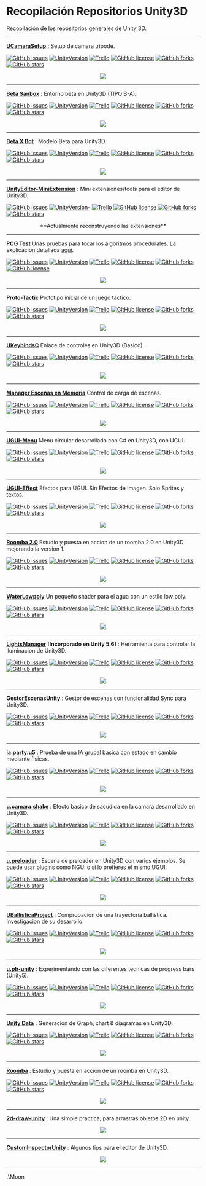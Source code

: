 # Recopilación Repositorios Unity3D
Recopilación de los repositorios generales de Unity 3D.

---

[**UCamaraSetup**][28] : Setup de camara tripode.

[![GitHub issues](https://img.shields.io/github/issues/MoonAntonio/UCamaraSetup.svg)](https://github.com/MoonAntonio/UCamaraSetup/issues)
[![UnityVersion](https://img.shields.io/badge/Unity-2017.3.1f1-blue.svg)](https://unity3d.com/es)
[![Trello](https://img.shields.io/badge/Trello-OFF-red.svg)](https://github.com/MoonAntonio/UCamaraSetup)
[![GitHub license](https://img.shields.io/github/license/MoonAntonio/UCamaraSetup.svg)](https://github.com/MoonAntonio/UCamaraSetup/blob/master/LICENSE)
[![GitHub forks](https://img.shields.io/github/forks/MoonAntonio/UCamaraSetup.svg)](https://github.com/MoonAntonio/UCamaraSetup/network)
[![GitHub stars](https://img.shields.io/github/stars/MoonAntonio/UCamaraSetup.svg)](https://github.com/MoonAntonio/UCamaraSetup/stargazers)
<p align="center"><img src="https://github.com/MoonAntonio/UCamaraSetup/blob/master/res/prev.gif"></p>

---

[**Beta Sanbox**][27] : Entorno beta en Unity3D (TIPO B-A).

[![GitHub issues](https://img.shields.io/github/issues/MoonAntonio/Beta-Sanbox.svg)](https://github.com/MoonAntonio/Beta-Sanbox/issues)
[![UnityVersion](https://img.shields.io/badge/Unity-2017.3.1f1-blue.svg)](https://unity3d.com/es)
[![Trello](https://img.shields.io/badge/Trello-OFF-red.svg)](https://github.com/MoonAntonio/Beta-Sanbox)
[![GitHub license](https://img.shields.io/github/license/MoonAntonio/Beta-Sanbox.svg)](https://github.com/MoonAntonio/Beta-Sanbox/blob/master/LICENSE)
[![GitHub forks](https://img.shields.io/github/forks/MoonAntonio/Beta-Sanbox.svg)](https://github.com/MoonAntonio/Beta-Sanbox/network)
[![GitHub stars](https://img.shields.io/github/stars/MoonAntonio/Beta-Sanbox.svg)](https://github.com/MoonAntonio/Beta-Sanbox/stargazers)
<p align="center"><img src="https://github.com/MoonAntonio/Beta-Sanbox/blob/master/res/prev.png"></p>

---

[**Beta X Bot**][26] : Modelo Beta para Unity3D.

[![GitHub issues](https://img.shields.io/github/issues/MoonAntonio/beta-xbot.svg)](https://github.com/MoonAntonio/beta-xbot/issues)
[![UnityVersion](https://img.shields.io/badge/Unity-2017.2.0f3-orange.svg)](https://unity3d.com/es)
[![Trello](https://img.shields.io/badge/Trello-OFF-red.svg)](https://github.com/MoonAntonio/beta-xbot)
[![GitHub license](https://img.shields.io/github/license/MoonAntonio/beta-xbot.svg)](https://github.com/MoonAntonio/beta-xbot/blob/master/LICENSE)
[![GitHub forks](https://img.shields.io/github/forks/MoonAntonio/beta-xbot.svg)](https://github.com/MoonAntonio/beta-xbot/network)
[![GitHub stars](https://img.shields.io/github/stars/MoonAntonio/beta-xbot.svg)](https://github.com/MoonAntonio/beta-xbot/stargazers)
<p align="center"><img src="https://github.com/MoonAntonio/beta-xbot/blob/master/res/prev.png?raw=true"></p>

---

[**UnityEditor-MiniExtension**][6] : Mini extensiones/tools para el editor de Unity3D.

[![GitHub issues](https://img.shields.io/github/issues/MoonAntonio/UnityEditor-MiniExtension.svg)](https://github.com/MoonAntonio/UnityEditor-MiniExtension/issues)
[![UnityVersion-](https://img.shields.io/badge/Unity-2017.2.0f3-orange.svg)](https://unity3d.com/es)
[![Trello](https://img.shields.io/badge/Trello-OFF-red.svg)](https://github.com/MoonAntonio/UnityEditor-MiniExtension)
[![GitHub license](https://img.shields.io/badge/license-Apache%202-blue.svg)](https://raw.githubusercontent.com/MoonAntonio/UnityEditor-MiniExtension/master/LICENSE)
[![GitHub forks](https://img.shields.io/github/forks/MoonAntonio/UnityEditor-MiniExtension.svg)](https://github.com/MoonAntonio/UnityEditor-MiniExtension/network)
[![GitHub stars](https://img.shields.io/github/stars/MoonAntonio/UnityEditor-MiniExtension.svg)](https://github.com/MoonAntonio/UnityEditor-MiniExtension/stargazers)
<p align="center">**Actualmente reconstruyendo las extensiones**</p>

---

[**PCG Test**][25] Unas pruebas para tocar los algoritmos procedurales. La explicacion detallada [aqui](https://moonantonio.github.io/post/2017/dev/012/).

[![GitHub issues](https://img.shields.io/github/issues/MoonAntonio/pcg.svg)](https://github.com/MoonAntonio/pcg/issues)
[![UnityVersion](https://img.shields.io/badge/Unity-2017.1.1p2-brightgreen.svg)](https://unity3d.com/es)
[![Trello](https://img.shields.io/badge/Trello-OFF-red.svg)](https://github.com/MoonAntonio/pcg)
[![GitHub license](https://img.shields.io/badge/license-MIT-blue.svg)](https://raw.githubusercontent.com/MoonAntonio/pcg/master/LICENSE)
[![GitHub forks](https://img.shields.io/github/forks/MoonAntonio/pcg.svg)](https://github.com/MoonAntonio/pcg/network)
[![GitHub license](https://img.shields.io/badge/license-MIT-blue.svg)](https://raw.githubusercontent.com/MoonAntonio/pcg/master/LICENSE)
<p align="center"><img src="https://github.com/MoonAntonio/pcg/blob/master/res/001.gif?raw=true"></p>

---

[**Proto-Tactic**][24] Prototipo inicial de un juego tactico.

[![GitHub issues](https://img.shields.io/github/issues/MoonAntonio/Proto-Tactic.svg)](https://github.com/MoonAntonio/Proto-Tactic/issues)
[![UnityVersion](https://img.shields.io/badge/Unity-2017.1.1p2-brightgreen.svg)](https://unity3d.com/es)
[![Trello](https://img.shields.io/badge/Trello-OFF-red.svg)](https://github.com/MoonAntonio/Proto-Tactic)
[![GitHub license](https://img.shields.io/badge/license-AGPL-blue.svg)](https://raw.githubusercontent.com/MoonAntonio/Proto-Tactic/master/LICENSE)
[![GitHub forks](https://img.shields.io/github/forks/MoonAntonio/Proto-Tactic.svg)](https://github.com/MoonAntonio/Proto-Tactic/network)
[![GitHub stars](https://img.shields.io/github/stars/MoonAntonio/Proto-Tactic.svg)](https://github.com/MoonAntonio/Proto-Tactic/stargazers)
<p align="center"><img src="https://github.com/MoonAntonio/Proto-Tactic/blob/master/res/prev.gif?raw=true"></p>

---

[**UKeybindsC**][23] Enlace de controles en Unity3D (Basico).

[![GitHub issues](https://img.shields.io/github/issues/MoonAntonio/UKeybindsC.svg)](https://github.com/MoonAntonio/UKeybindsC/issues)
[![UnityVersion](https://img.shields.io/badge/Unity-2017.1.1p2-brightgreen.svg)](https://unity3d.com/es)
[![Trello](https://img.shields.io/badge/Trello-OFF-red.svg)](https://github.com/MoonAntonio/UKeybindsC)
[![GitHub license](https://img.shields.io/badge/license-Unlicense-blue.svg)](https://raw.githubusercontent.com/MoonAntonio/UKeybindsC/master/LICENSE)
[![GitHub forks](https://img.shields.io/github/forks/MoonAntonio/UKeybindsC.svg)](https://github.com/MoonAntonio/UKeybindsC/network)
[![GitHub stars](https://img.shields.io/github/stars/MoonAntonio/UKeybindsC.svg)](https://github.com/MoonAntonio/UKeybindsC/stargazers)
<p align="center"><img src="https://github.com/MoonAntonio/UKeybindsC/blob/master/res/prev.png?raw=true"></p>

---

[**Manager Escenas en Memoria**][22] Control de carga de escenas.

[![GitHub issues](https://img.shields.io/github/issues/MoonAntonio/scne-memory.svg)](https://github.com/MoonAntonio/scne-memory/issues)
[![UnityVersion](https://img.shields.io/badge/Unity-2017.1.1p2-brightgreen.svg)](https://unity3d.com/es)
[![Trello](https://img.shields.io/badge/Trello-OFF-red.svg)](https://github.com/MoonAntonio/scne-memory)
[![GitHub license](https://img.shields.io/badge/license-MIT-blue.svg)](https://raw.githubusercontent.com/MoonAntonio/scne-memory/master/LICENSE)
[![GitHub forks](https://img.shields.io/github/forks/MoonAntonio/scne-memory.svg)](https://github.com/MoonAntonio/scne-memory/network)
[![GitHub stars](https://img.shields.io/github/stars/MoonAntonio/scne-memory.svg)](https://github.com/MoonAntonio/scne-memory/stargazers)
<p align="center"><img src="https://github.com/MoonAntonio/scne-memory/blob/master/res/preview.gif?raw=true"></p>

---

[**UGUI-Menu**][21] Menu circular desarrollado con C# en Unity3D, con UGUI.

[![GitHub issues](https://img.shields.io/github/issues/MoonAntonio/menu-circular.svg)](https://github.com/MoonAntonio/menu-circular/issues)
[![UnityVersion](https://img.shields.io/badge/Unity-2017.1.1p2-brightgreen.svg)](https://unity3d.com/es)
[![Trello](https://img.shields.io/badge/Trello-OFF-red.svg)](https://github.com/MoonAntonio/menu-circular)
[![GitHub license](https://img.shields.io/badge/license-MIT-blue.svg)](https://raw.githubusercontent.com/MoonAntonio/menu-circular/master/LICENSE)
[![GitHub forks](https://img.shields.io/github/forks/MoonAntonio/menu-circular.svg)](https://github.com/MoonAntonio/menu-circular/network)
[![GitHub stars](https://img.shields.io/github/stars/MoonAntonio/menu-circular.svg)](https://github.com/MoonAntonio/menu-circular/stargazers)
<p align="center"><img src="https://github.com/MoonAntonio/menu-circular/blob/master/res/prev.gif?raw=true"></p>

---

[**UGUI-Effect**][20] Efectos para UGUI. Sin Efectos de Imagen. Solo Sprites y textos.

[![GitHub issues](https://img.shields.io/github/issues/MoonAntonio/UGUI-Effect.svg)](https://github.com/MoonAntonio/UGUI-Effect/issues)
[![UnityVersion](https://img.shields.io/badge/Unity-2017.1.1p2-brightgreen.svg)](https://unity3d.com/es)
[![Trello](https://img.shields.io/badge/Trello-OFF-red.svg)](https://github.com/MoonAntonio/UGUI-Effect)
[![GitHub license](https://img.shields.io/badge/license-Apache%202-blue.svg)](https://raw.githubusercontent.com/MoonAntonio/UGUI-Effect/master/LICENSE)
[![GitHub forks](https://img.shields.io/github/forks/MoonAntonio/UGUI-Effect.svg)](https://github.com/MoonAntonio/UGUI-Effect/network)
[![GitHub stars](https://img.shields.io/github/stars/MoonAntonio/UGUI-Effect.svg)](https://github.com/MoonAntonio/UGUI-Effect/stargazers)
<p align="center"><img src="https://github.com/MoonAntonio/UGUI-Effect/blob/master/res/GradientColor.gif"></p>

---

[**Roomba 2.0**][19] Estudio y puesta en accion de un roomba 2.0 en Unity3D mejorando la version 1.

[![GitHub issues](https://img.shields.io/github/issues/MoonAntonio/u.roomba2.svg)](https://github.com/MoonAntonio/u.roomba2/issues)
[![UnityVersion](https://img.shields.io/badge/Unity-2017.1.1p2-brightgreen.svg)](https://unity3d.com/es)
[![Trello](https://img.shields.io/badge/Trello-OFF-red.svg)](https://github.com/MoonAntonio/u.roomba2)
[![GitHub license](https://img.shields.io/badge/license-Apache%202-blue.svg)](https://raw.githubusercontent.com/MoonAntonio/u.roomba2/master/LICENSE)
[![GitHub forks](https://img.shields.io/github/forks/MoonAntonio/u.roomba2.svg)](https://github.com/MoonAntonio/u.roomba2/network)
[![GitHub stars](https://img.shields.io/github/stars/MoonAntonio/u.roomba2.svg)](https://github.com/MoonAntonio/u.roomba2/stargazers)
<p align="center"><img src="https://github.com/MoonAntonio/u.roomba2/blob/master/res/001.gif?raw=true"></p>

---

[**WaterLowpoly**][18] Un pequeño shader para el agua con un estilo low poly.

[![GitHub issues](https://img.shields.io/github/issues/MoonAntonio/WaterLowpoly.svg)](https://github.com/MoonAntonio/WaterLowpoly/issues)
[![UnityVersion](https://img.shields.io/badge/Unity-5.6.1f1-blue.svg)](https://unity3d.com/es)
[![Trello](https://img.shields.io/badge/Trello-OFF-red.svg)](https://github.com/MoonAntonio/WaterLowpoly)
[![GitHub license](https://img.shields.io/badge/license-AGPL-blue.svg)](https://raw.githubusercontent.com/MoonAntonio/WaterLowpoly/master/LICENSE)
[![GitHub forks](https://img.shields.io/github/forks/MoonAntonio/WaterLowpoly.svg)](https://github.com/MoonAntonio/WaterLowpoly/network)
[![GitHub stars](https://img.shields.io/github/stars/MoonAntonio/WaterLowpoly.svg)](https://github.com/MoonAntonio/WaterLowpoly/stargazers)
<p align="center"><img src="https://github.com/MoonAntonio/WaterLowpoly/blob/master/res/imgPrev.jpg?raw=true"></p>

---

[**LightsManager**][13] **[Incorporado en Unity 5.6]** : Herramienta para controlar la iluminacion de Unity3D.

[![GitHub issues](https://img.shields.io/github/issues/MoonAntonio/LightsManager.svg)](https://github.com/MoonAntonio/LightsManager/issues)
[![UnityVersion](https://img.shields.io/badge/Unity-5.5.2p4-orange.svg)](https://unity3d.com/es)
[![Trello](https://img.shields.io/badge/Trello-OFF-red.svg)](https://github.com/MoonAntonio/LightsManager)
[![GitHub license](https://img.shields.io/badge/license-MIT-blue.svg)](https://raw.githubusercontent.com/MoonAntonio/LightsManager/master/LICENSE)
[![GitHub forks](https://img.shields.io/github/forks/MoonAntonio/LightsManager.svg)](https://github.com/MoonAntonio/LightsManager/network)
[![GitHub stars](https://img.shields.io/github/stars/MoonAntonio/LightsManager.svg)](https://github.com/MoonAntonio/LightsManager/stargazers)
<p align="center"><img src="https://github.com/MoonAntonio/LightsManager/blob/master/res/preview.gif?raw=true"></p>

---

[**GestorEscenasUnity**][12] : Gestor de escenas con funcionalidad Sync para Unity3D.

[![GitHub issues](https://img.shields.io/github/issues/MoonAntonio/GestorEscenasUnity.svg)](https://github.com/MoonAntonio/GestorEscenasUnity/issues)
[![UnityVersion](https://img.shields.io/badge/Unity-5.5.2p4-orange.svg)](https://unity3d.com/es)
[![Trello](https://img.shields.io/badge/Trello-OFF-red.svg)](https://github.com/MoonAntonio/GestorEscenasUnity)
[![GitHub license](https://img.shields.io/badge/license-MIT-blue.svg)](https://raw.githubusercontent.com/MoonAntonio/GestorEscenasUnity/master/LICENSE)
[![GitHub forks](https://img.shields.io/github/forks/MoonAntonio/GestorEscenasUnity.svg)](https://github.com/MoonAntonio/GestorEscenasUnity/network)
[![GitHub stars](https://img.shields.io/github/stars/MoonAntonio/GestorEscenasUnity.svg)](https://github.com/MoonAntonio/GestorEscenasUnity/stargazers)
<p align="center"><img src="https://github.com/MoonAntonio/GestorEscenasUnity/blob/master/res/preview.gif?raw=true"></p>

---

[**ia.party.u5**][0] : Prueba de una IA grupal basica con estado en cambio mediante fisicas.

[![GitHub issues](https://img.shields.io/github/issues/MoonAntonio/ia.party.u5.svg)](https://github.com/MoonAntonio/ia.party.u5/issues)
[![UnityVersion](https://img.shields.io/badge/Unity-5.5.2p4-orange.svg)](https://unity3d.com/es)
[![Trello](https://img.shields.io/badge/Trello-OFF-red.svg)](https://github.com/MoonAntonio/ia.party.u5)
[![GitHub license](https://img.shields.io/badge/license-Apache%202-blue.svg)](https://raw.githubusercontent.com/MoonAntonio/ia.party.u5/master/LICENSE)
[![GitHub forks](https://img.shields.io/github/forks/MoonAntonio/ia.party.u5.svg)](https://github.com/MoonAntonio/ia.party.u5/network)
[![GitHub stars](https://img.shields.io/github/stars/MoonAntonio/ia.party.u5.svg)](https://github.com/MoonAntonio/ia.party.u5/stargazers)
<p align="center"><img src="https://github.com/MoonAntonio/ia.party.u5/blob/master/Res/prev.gif?raw=true"></p>

---

[**u.camara.shake**][2] : Efecto basico de sacudida en la camara desarrollado en Unity3D.

[![GitHub issues](https://img.shields.io/github/issues/MoonAntonio/u.camara.shake.svg)](https://github.com/MoonAntonio/u.camara.shake/issues)
[![UnityVersion](https://img.shields.io/badge/Unity-5.5.2p4-orange.svg)](https://unity3d.com/es)
[![Trello](https://img.shields.io/badge/Trello-OFF-red.svg)](https://github.com/MoonAntonio/u.camara.shake)
[![GitHub license](https://img.shields.io/badge/license-Apache%202-blue.svg)](https://raw.githubusercontent.com/MoonAntonio/u.camara.shake/master/LICENSE)
[![GitHub forks](https://img.shields.io/github/forks/MoonAntonio/u.camara.shake.svg)](https://github.com/MoonAntonio/u.camara.shake/network)
[![GitHub stars](https://img.shields.io/github/stars/MoonAntonio/u.camara.shake.svg)](https://github.com/MoonAntonio/u.camara.shake/stargazers)
<p align="center"><img src="https://github.com/MoonAntonio/u.camara.shake/blob/master/Res/prev.gif?raw=true"></p>

---

[**u.preloader**][4] : Escena de preloader en Unity3D con varios ejemplos. Se puede usar plugins como NGUI o si lo prefieres el mismo UGUI.

[![GitHub issues](https://img.shields.io/github/issues/MoonAntonio/u.preloader.svg)](https://github.com/MoonAntonio/u.preloader/issues)
[![UnityVersion](https://img.shields.io/badge/Unity-5.5.2p4-orange.svg)](https://unity3d.com/es)
[![Trello](https://img.shields.io/badge/Trello-OFF-red.svg)](https://github.com/MoonAntonio/u.preloader)
[![GitHub license](https://img.shields.io/badge/license-Apache%202-blue.svg)](https://raw.githubusercontent.com/MoonAntonio/u.preloader/master/LICENSE)
[![GitHub forks](https://img.shields.io/github/forks/MoonAntonio/u.preloader.svg)](https://github.com/MoonAntonio/u.preloader/network)
[![GitHub stars](https://img.shields.io/github/stars/MoonAntonio/u.preloader.svg)](https://github.com/MoonAntonio/u.preloader/stargazers)
<p align="center"><img src="https://github.com/MoonAntonio/u.preloader/blob/master/Res/003.gif?raw=true"></p>

---

[**UBallisticaProject**][15] : Comprobacion de una trayectoria ballistica. Investigacion de su desarrollo.

[![GitHub issues](https://img.shields.io/github/issues/MoonAntonio/UBallisticaProject.svg)](https://github.com/MoonAntonio/UBallisticaProject/issues)
[![UnityVersion](https://img.shields.io/badge/Unity-5.5.2p4-orange.svg)](https://unity3d.com/es)
[![Trello](https://img.shields.io/badge/Trello-OFF-red.svg)](https://github.com/MoonAntonio/UBallisticaProject)
[![GitHub license](https://img.shields.io/badge/license-Apache%202-blue.svg)](https://raw.githubusercontent.com/MoonAntonio/UBallisticaProject/master/LICENSE)
[![GitHub forks](https://img.shields.io/github/forks/MoonAntonio/UBallisticaProject.svg)](https://github.com/MoonAntonio/UBallisticaProject/network)
[![GitHub stars](https://img.shields.io/github/stars/MoonAntonio/UBallisticaProject.svg)](https://github.com/MoonAntonio/UBallisticaProject/stargazers)
<p align="center"><img src="https://github.com/MoonAntonio/UBallisticaProject/blob/master/Res/prevSimple.gif?raw=true"></p>

---

[**u.pb-unity**][14] : Experimentando con las diferentes tecnicas de progress bars (Unity5).

[![GitHub issues](https://img.shields.io/github/issues/MoonAntonio/pb-unity.svg)](https://github.com/MoonAntonio/pb-unity/issues)
[![UnityVersion](https://img.shields.io/badge/Unity-5.5.2p4-orange.svg)](https://unity3d.com/es)
[![Trello](https://img.shields.io/badge/Trello-OFF-red.svg)](https://github.com/MoonAntonio/pb-unity)
[![GitHub license](https://img.shields.io/badge/license-MIT-blue.svg)](https://raw.githubusercontent.com/MoonAntonio/pb-unity/master/LICENSE)
[![GitHub forks](https://img.shields.io/github/forks/MoonAntonio/pb-unity.svg)](https://github.com/MoonAntonio/pb-unity/network)
[![GitHub stars](https://img.shields.io/github/stars/MoonAntonio/pb-unity.svg)](https://github.com/MoonAntonio/pb-unity/stargazers)
<p align="center"><img src="https://github.com/MoonAntonio/pb-unity/blob/master/Res/prev.gif?raw=true"></p>

---

[**Unity Data**][16] : Generacion de Graph, chart &amp; diagramas en Unity3D.

[![GitHub issues](https://img.shields.io/github/issues/MoonAntonio/u.data.svg)](https://github.com/MoonAntonio/u.data/issues)
[![UnityVersion](https://img.shields.io/badge/Unity-5.5.2p4-orange.svg)](https://unity3d.com/es)
[![Trello](https://img.shields.io/badge/Trello-OFF-red.svg)](https://github.com/MoonAntonio/u.data)
[![GitHub license](https://img.shields.io/badge/license-Apache%202-blue.svg)](https://raw.githubusercontent.com/MoonAntonio/u.data/master/LICENSE)
[![GitHub forks](https://img.shields.io/github/forks/MoonAntonio/u.data.svg)](https://github.com/MoonAntonio/u.data/network)
[![GitHub stars](https://img.shields.io/github/stars/MoonAntonio/u.data.svg)](https://github.com/MoonAntonio/u.data/stargazers)
<p align="center"><img src="https://github.com/MoonAntonio/u.data/blob/master/Res/prevGraph.gif?raw=true"></p>

---

[**Roomba**][17] : Estudio y puesta en accion de un roomba en Unity3D.

[![GitHub issues](https://img.shields.io/github/issues/MoonAntonio/u.roomba.svg)](https://github.com/MoonAntonio/u.roomba/issues)
[![UnityVersion](https://img.shields.io/badge/Unity-5.5.2p4-orange.svg)](https://unity3d.com/es)
[![Trello](https://img.shields.io/badge/Trello-OFF-red.svg)](https://github.com/MoonAntonio/u.roomba)
[![GitHub license](https://img.shields.io/badge/license-Apache%202-blue.svg)](https://raw.githubusercontent.com/MoonAntonio/u.roomba/master/LICENSE)
[![GitHub forks](https://img.shields.io/github/forks/MoonAntonio/u.roomba.svg)](https://github.com/MoonAntonio/u.roomba/network)
[![GitHub stars](https://img.shields.io/github/stars/MoonAntonio/u.roomba.svg)](https://github.com/MoonAntonio/u.roomba/stargazers)
<p align="center"><img src="https://github.com/MoonAntonio/u.roomba/blob/master/Res/imgPrev.gif?raw=true"></p>

---

[**2d-draw-unity**][8] : Una simple practica, para arrastras objetos 2D en unity.
<p align="center"><img src="https://github.com/MoonAntonio/2d-draw-unity/blob/master/Resources/img/GIF.gif?raw=true"></p>

---

[**CustomInspectorUnity**][10] : Algunos tips para el editor de Unity3D.
<p align="center"><img src="https://github.com/MoonAntonio/CustomInspectorUnity/blob/master/Rec/preview.gif?raw=true"></p>

---

.\Moon


[0]: https://github.com/MoonAntonio/ia.party.u5
[2]: https://github.com/MoonAntonio/u.camara.shake
[4]: https://github.com/MoonAntonio/u.preloader
[6]: https://github.com/MoonAntonio/UnityEditor-MiniExtension
[8]: https://github.com/MoonAntonio/2d-draw-unity
[10]: https://github.com/MoonAntonio/CustomInspectorUnity
[12]: https://github.com/MoonAntonio/GestorEscenasUnity
[13]: https://github.com/MoonAntonio/LightsManager
[14]: https://github.com/MoonAntonio/pb-unity
[15]: https://github.com/MoonAntonio/UBallisticaProject
[16]: https://github.com/MoonAntonio/u.data
[17]: https://github.com/MoonAntonio/u.roomba
[18]: https://github.com/MoonAntonio/WaterLowpoly
[19]: https://github.com/MoonAntonio/u.roomba2
[20]: https://github.com/MoonAntonio/UGUI-Effect
[21]: https://github.com/MoonAntonio/menu-circular
[22]: https://github.com/MoonAntonio/scne-memory
[23]: https://github.com/MoonAntonio/UKeybindsC
[24]: https://github.com/MoonAntonio/Proto-Tactic
[25]: https://github.com/MoonAntonio/pcg
[26]: https://github.com/MoonAntonio/beta-xbot
[27]: https://github.com/MoonAntonio/Beta-Sanbox
[28]: https://github.com/MoonAntonio/UCamaraSetup

